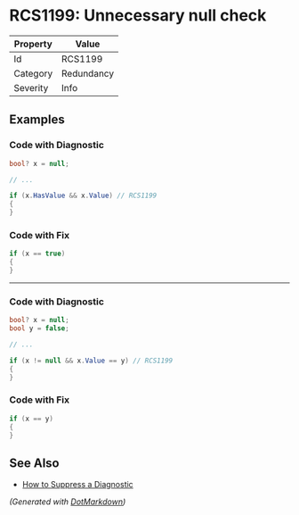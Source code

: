 # RCS1199: Unnecessary null check

| Property | Value      |
| -------- | ---------- |
| Id       | RCS1199    |
| Category | Redundancy |
| Severity | Info       |

## Examples

### Code with Diagnostic

```csharp
bool? x = null;

// ...

if (x.HasValue && x.Value) // RCS1199
{
}
```

### Code with Fix

```csharp
if (x == true)
{
}
```

- - -

### Code with Diagnostic

```csharp
bool? x = null;
bool y = false;

// ...

if (x != null && x.Value == y) // RCS1199
{
}
```

### Code with Fix

```csharp
if (x == y)
{
}
```

## See Also

* [How to Suppress a Diagnostic](../HowToConfigureAnalyzers.md#how-to-suppress-a-diagnostic)


*\(Generated with [DotMarkdown](http://github.com/JosefPihrt/DotMarkdown)\)*